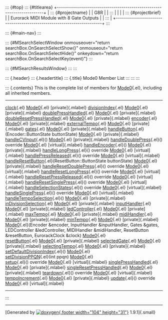 ::: {#top}
::: {#titlearea}
+-----------------------------------------------------------------------+
| ::: {#projectname}                                                    |
| G8R                                                                   |
| :::                                                                   |
|                                                                       |
| ::: {#projectbrief}                                                   |
| Eurorack MIDI Module with 8 Gate Outputs                              |
| :::                                                                   |
+-----------------------------------------------------------------------+
:::

::: {#main-nav}
:::

::: {#MSearchSelectWindow onmouseover="return searchBox.OnSearchSelectShow()" onmouseout="return searchBox.OnSearchSelectHide()" onkeydown="return searchBox.OnSearchSelectKey(event)"}
:::

::: {#MSearchResultsWindow}
:::
:::

::: {.header}
::: {.headertitle}
::: {.title}
Mode0 Member List
:::
:::
:::

::: {.contents}
This is the complete list of members for [Mode0](classMode0.html){.el},
including all inherited members.

  ------------------------------------------------------------------------------------------------------------------------------------------------------------------------------------------------------------------------------------- ------------------------------- --------------------
  [clock](classMode0.html#ac7c269771d185bfd70c9610aa15d4873){.el}                                                                                                                                                                       [Mode0](classMode0.html){.el}   [private]{.mlabel}
  [divisionIndex](classMode0.html#aaf228318b6eb380ab81e0329010d3825){.el}                                                                                                                                                               [Mode0](classMode0.html){.el}   [private]{.mlabel}
  [doublePressHandled](classMode0.html#a6687689798d7b32b2b15232c9c29c49d){.el}                                                                                                                                                          [Mode0](classMode0.html){.el}   [private]{.mlabel}
  [doubleResetPressHandled](classMode0.html#a35a6460b24e5f6f9480b8f73dae1d24a){.el}                                                                                                                                                     [Mode0](classMode0.html){.el}   [private]{.mlabel}
  [encoder](classMode0.html#ab92b642845ecfe37182477b6de246e6f){.el}                                                                                                                                                                     [Mode0](classMode0.html){.el}   [private]{.mlabel}
  [externalTempo](classMode0.html#ae518d870e6feb9faed5463f7e82164a4){.el}                                                                                                                                                               [Mode0](classMode0.html){.el}   [private]{.mlabel}
  [gates](classMode0.html#adc42a2183e9c806749f5a4a6de0fa07e){.el}                                                                                                                                                                       [Mode0](classMode0.html){.el}   [private]{.mlabel}
  [handleButton](classMode0.html#a27a112beb9ebe4648830681deab01ca0){.el}(Encoder::ButtonState buttonState)                                                                                                                              [Mode0](classMode0.html){.el}   [private]{.mlabel}
  [handleCVInput](classMode0.html#ab7d9744dbbb6b913d5093a20ba3eba36){.el}()                                                                                                                                                             [Mode0](classMode0.html){.el}   [private]{.mlabel}
  [handleDoublePress](classMode0.html#ab2e88db8ebc6a5c3bfe60d63715870da){.el}() override                                                                                                                                                [Mode0](classMode0.html){.el}   [virtual]{.mlabel}
  [handleEncoder](classMode0.html#a794e94163599470716ea944754ddd337){.el}()                                                                                                                                                             [Mode0](classMode0.html){.el}   [private]{.mlabel}
  [handleLongPress](classMode0.html#aa5837e66a7d361a00f8799766ee8441e){.el}() override                                                                                                                                                  [Mode0](classMode0.html){.el}   [virtual]{.mlabel}
  [handlePressReleased](classMode0.html#a843a9f1c23e45dc2e6b3023d578402e6){.el}() override                                                                                                                                              [Mode0](classMode0.html){.el}   [virtual]{.mlabel}
  [handleResetButton](classMode0.html#ae55cb650c7a6ace775a3a796097d603a){.el}(ResetButton::ButtonState buttonState)                                                                                                                     [Mode0](classMode0.html){.el}   [private]{.mlabel}
  [handleResetDoublePress](classMode0.html#a5edace264c12da595e48be504f559d97){.el}() override                                                                                                                                           [Mode0](classMode0.html){.el}   [virtual]{.mlabel}
  [handleResetLongPress](classMode0.html#a3f1e02184589f15ce99156b58de814ce){.el}() override                                                                                                                                             [Mode0](classMode0.html){.el}   [virtual]{.mlabel}
  [handleResetPressReleased](classMode0.html#aa3ef073cd777560821c68b82405c9696){.el}() override                                                                                                                                         [Mode0](classMode0.html){.el}   [virtual]{.mlabel}
  [handleResetSinglePress](classMode0.html#ab49600e807fdc67b715aa5844e0008a7){.el}() override                                                                                                                                           [Mode0](classMode0.html){.el}   [virtual]{.mlabel}
  [handleSelectionStates](classMode0.html#a1d2a907c0057865467210bf45f45e9c4){.el}() override                                                                                                                                            [Mode0](classMode0.html){.el}   [virtual]{.mlabel}
  [handleSinglePress](classMode0.html#afc4ad8cc4c9c59838c774c3c72a05f33){.el}() override                                                                                                                                                [Mode0](classMode0.html){.el}   [virtual]{.mlabel}
  [handleTempoSelection](classMode0.html#a3841d23139d59cdedfe95272724ca71f){.el}()                                                                                                                                                      [Mode0](classMode0.html){.el}   [private]{.mlabel}
  [inDivisionSelection](classMode0.html#af335be379b0fd0883e5797b0e0f398ff){.el}                                                                                                                                                         [Mode0](classMode0.html){.el}   [private]{.mlabel}
  [inputHandler](classMode0.html#a8b44b908b0df280399ed62e46d23453b){.el}                                                                                                                                                                [Mode0](classMode0.html){.el}   [private]{.mlabel}
  [ledController](classMode0.html#ad1252cf80f5ab5c7ed8832e333001ecf){.el}                                                                                                                                                               [Mode0](classMode0.html){.el}   [private]{.mlabel}
  [maxTempo](classMode0.html#a53b9693eeb9e70d2200fa5fa058ff4b9){.el}                                                                                                                                                                    [Mode0](classMode0.html){.el}   [private]{.mlabel}
  [midiHandler](classMode0.html#a8d06cb8c1a9d88d5806dd2e431d1e98f){.el}                                                                                                                                                                 [Mode0](classMode0.html){.el}   [private]{.mlabel}
  [minTempo](classMode0.html#a931032227e5a4553f7eee3210182dba8){.el}                                                                                                                                                                    [Mode0](classMode0.html){.el}   [private]{.mlabel}
  [Mode0](classMode0.html#ac6c68a326df4139c0ea7cae89f79e923){.el}(Encoder &encoder, InputHandler &inputHandler, Gates &gates, LEDController &ledController, MIDIHandler &midiHandler, ResetButton &resetButton, EurorackClock &clock)   [Mode0](classMode0.html){.el}   
  [resetButton](classMode0.html#a2e3f6fa1323a1d17620d99e106fd3d2d){.el}                                                                                                                                                                 [Mode0](classMode0.html){.el}   [private]{.mlabel}
  [selectedGate](classMode0.html#ae791813273bde4c769a69ff84a60f82a){.el}                                                                                                                                                                [Mode0](classMode0.html){.el}   [private]{.mlabel}
  [selectingTempo](classMode0.html#a42f5db2d1e74a2cc249ab9af0d303dde){.el}                                                                                                                                                              [Mode0](classMode0.html){.el}   [private]{.mlabel}
  [setDefaultDivisionIndex](classMode0.html#aba40b7f6eb84a6e8b9052081c9346e48){.el}()                                                                                                                                                   [Mode0](classMode0.html){.el}   
  [setDivisionPPQN](classMode0.html#a08f962ccd2bb1a958d8b6816af2af223){.el}(int ppqn)                                                                                                                                                   [Mode0](classMode0.html){.el}   
  [setup](classMode0.html#a3ddf8efd26e32d22530a1c37630bb341){.el}() override                                                                                                                                                            [Mode0](classMode0.html){.el}   [virtual]{.mlabel}
  [singlePressHandled](classMode0.html#a4cf5950c179f5ee11cb79b87af84f5d3){.el}                                                                                                                                                          [Mode0](classMode0.html){.el}   [private]{.mlabel}
  [singleResetPressHandled](classMode0.html#ae773b1cc8d0a7a3d3db4153827b2f1cc){.el}                                                                                                                                                     [Mode0](classMode0.html){.el}   [private]{.mlabel}
  [teardown](classMode0.html#a898c2e53000955e37ef93983de7c7a54){.el}() override                                                                                                                                                         [Mode0](classMode0.html){.el}   [virtual]{.mlabel}
  [tempoIncrement](classMode0.html#a6f0459d85f755de7775f3de610ee74b3){.el}                                                                                                                                                              [Mode0](classMode0.html){.el}   [private]{.mlabel}
  [update](classMode0.html#a0e20f81420b0dcd427f5cd9789cfdd4a){.el}() override                                                                                                                                                           [Mode0](classMode0.html){.el}   [virtual]{.mlabel}
  ------------------------------------------------------------------------------------------------------------------------------------------------------------------------------------------------------------------------------------- ------------------------------- --------------------
:::

------------------------------------------------------------------------

[Generated by [![doxygen](doxygen.svg){.footer width="104"
height="31"}](https://www.doxygen.org/index.html) 1.9.1]{.small}
